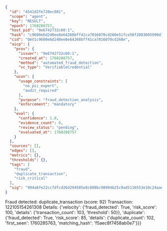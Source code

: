 ```json
{
  "id": "4541d2fe720ec081",
  "scope": "agent",
  "key": "RESULT",
  "epoch": 1760288757,
  "host_pid": "9e6742732c60:1",
  "hash": "c9600e6d240ee8e64268bff41ca7016070cd260e51fce58f2083805990d1ba96",
  "cid": "QmV1c9600e6d240ee8e64268bff41ca7016070cd260e",
  "aicp": {
    "prov": {
      "issuer": "9e6742732c60:1",
      "created_at": 1760288757,
      "method": "automated_fraud_detection",
      "vc_type": "VerifiableCredential"
    },
    "ucon": {
      "usage_constraints": [
        "no_pii_export",
        "audit_required"
      ],
      "purpose": "fraud_detection_analysis",
      "enforcement": "mandatory"
    },
    "eval": {
      "confidence": 1.0,
      "evidence_count": 0,
      "review_status": "pending",
      "evaluated_at": 1760288757
    }
  },
  "sources": [],
  "edges": [],
  "metrics": {},
  "thresholds": {},
  "tags": [
    "fraud",
    "duplicate_transaction",
    "risk_critical"
  ],
  "sig": "994a6fe22cc7dfcd26d294505e8c808bc98994b25c9ad5116553e10c24aae564"
}
```

Fraud detected: duplicate_transaction (score: 92)
Transaction: 122105154261308
Details: {'velocity': {'fraud_detected': True, 'risk_score': 100, 'details': {'transaction_count': 103, 'threshold': 50}}, 'duplicate': {'fraud_detected': True, 'risk_score': 85, 'details': {'duplicate_count': 102, 'first_seen': 1760285763, 'matching_hash': 'f5aec8f7458ab0e7'}}}